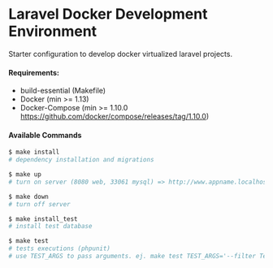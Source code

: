 # Laravel Docker Development Environment

Starter configuration to develop docker virtualized laravel projects.

#### Requirements:

 - build-essential (Makefile)
 - Docker (min >= 1.13)
 - Docker-Compose (min >= 1.10.0 https://github.com/docker/compose/releases/tag/1.10.0)

#### Available Commands

```sh
$ make install
# dependency installation and migrations
```

```sh
$ make up
# turn on server (8080 web, 33061 mysql) => http://www.appname.localhost:8080
```

```sh
$ make down
# turn off server
```

```sh
$ make install_test
# install test database
```

```sh
$ make test
# tests executions (phpunit)
# use TEST_ARGS to pass arguments. ej. make test TEST_ARGS='--filter TestClass'
```